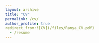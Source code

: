 ```yaml
---
layout: archive
title: "CV"
permalink: /cv/
author_profile: true
redirect_from:![CV](/files/Ranya_CV.pdf)
  - /resume
---
```

